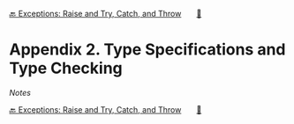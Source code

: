 [🔙 Exceptions: Raise and Try, Catch, and Throw][previous-chapter]&nbsp;&nbsp;&nbsp;&nbsp;&nbsp;&nbsp;&nbsp;[🏡][readme]

# Appendix 2. Type Specifications and Type Checking

_Notes_

[🔙 Exceptions: Raise and Try, Catch, and Throw][previous-chapter]&nbsp;&nbsp;&nbsp;&nbsp;&nbsp;&nbsp;&nbsp;[🏡][readme]

[readme]: README.md
[previous-chapter]: ap01-exceptions-raise-and-try-catch-and-throw.md